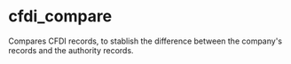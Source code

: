 # cfdi_compare
Compares CFDI records, to stablish the difference between the company's records and the authority records.
